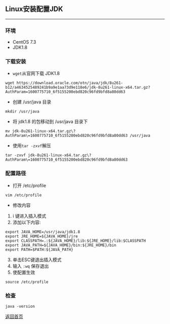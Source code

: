 ## **Linux安装配置JDK**
-------------

### 环境
* CentOS 7.3
* JDK1.8

### 下载安装
* `wget`从官网下载 JDK1.8
```
wget https://download.oracle.com/otn/java/jdk/8u261-b12/a4634525489241b9a9e1aa73d9e118e6/jdk-8u261-linux-x64.tar.gz?AuthParam=1600775710_6f5155200ebd820c96fd9bfd8a80dd63
```
* 创建 /usr/java 目录
```
mkdir /usr/java
```

* 将 jdk1.8 的包移动到 /usr/java 目录下
```
mv jdk-8u261-linux-x64.tar.gz\?AuthParam\=1600775710_6f5155200ebd820c96fd9bfd8a80dd63 /usr/java
```
* 使用`tar -zxvf`解压
```
tar -zxvf jdk-8u261-linux-x64.tar.gz\?AuthParam\=1600775710_6f5155200ebd820c96fd9bfd8a80dd63
```

### 配置路径
* 打开 /etc/profile
```
vim /etc/profile
```
* 修改内容
1. i 键进入插入模式
2. 添加以下内容:
```
export JAVA_HOME=/usr/java/jdk1.8
export JRE_HOME=${JAVA_HOME}/jre
export CLASSPATH=.:${JAVA_HOME}/lib:${JRE_HOME}/lib:$CLASSPATH
export JAVA_PATH=${JAVA_HOME}/bin:${JRE_HOME}/bin
export PATH=$PATH:${JAVA_PATH}
```
3. 单击ESC键退出插入模式
4. 输入 `:wq` 保存退出
5. 使配置生效
```
source /etc/profile
```

### 检查
```
java -version
```

[返回首页](https://maxwell-l.github.io/WriteSomething)